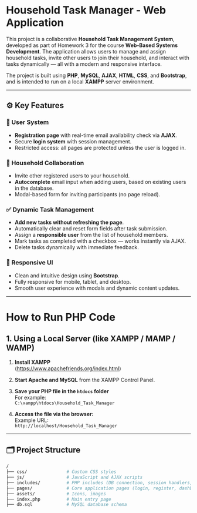 #  Household Task Manager - Web Application

This project is a collaborative **Household Task Management System**, developed as part of Homework 3 for the course **Web-Based Systems Development**. The application allows users to manage and assign household tasks, invite other users to join their household, and interact with tasks dynamically — all with a modern and responsive interface.

The project is built using **PHP**, **MySQL**, **AJAX**, **HTML**, **CSS**, and **Bootstrap**, and is intended to run on a local **XAMPP** server environment.

---

## ⚙️ Key Features

### 🔐 User System
- **Registration page** with real-time email availability check via **AJAX**.
- Secure **login system** with session management.
- Restricted access: all pages are protected unless the user is logged in.

### 👥 Household Collaboration
- Invite other registered users to your household.
- **Autocomplete** email input when adding users, based on existing users in the database.
- Modal-based form for inviting participants (no page reload).

### ✅ Dynamic Task Management
- **Add new tasks without refreshing the page**.
- Automatically clear and reset form fields after task submission.
- Assign a **responsible user** from the list of household members.
- Mark tasks as completed with a checkbox — works instantly via AJAX.
- Delete tasks dynamically with immediate feedback.

### 📱 Responsive UI
- Clean and intuitive design using **Bootstrap**.
- Fully responsive for mobile, tablet, and desktop.
- Smooth user experience with modals and dynamic content updates.

---
# How to Run PHP Code

## 1. Using a Local Server (like XAMPP / MAMP / WAMP)

1. **Install XAMPP**  
  (https://www.apachefriends.org/index.html)

2. **Start Apache and MySQL** from the XAMPP Control Panel.

3. **Save your PHP file in the `htdocs` folder**  
   For example:  
   `C:\xampp\htdocs\Household_Task_Manager`

4. **Access the file via the browser:**  
   Example URL:  
   `http://localhost/Household_Task_Manager`

---

## 🗂️ Project Structure

```bash
/
├── css/               # Custom CSS styles
├── js/                # JavaScript and AJAX scripts
├── includes/          # PHP includes (DB connection, session handlers, etc.)
├── pages/             # Core application pages (login, register, dashboard, etc.)
├── assets/            # Icons, images
├── index.php          # Main entry page
├── db.sql             # MySQL database schema

